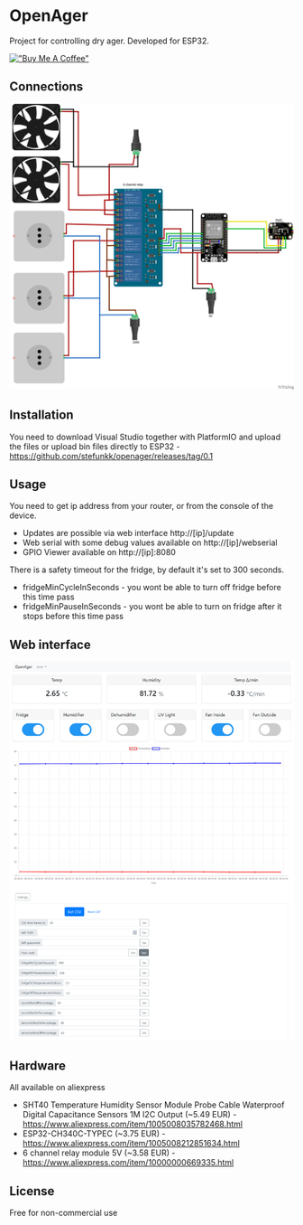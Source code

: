 # OpenAger

Project for controlling dry ager. Developed for ESP32.

[!["Buy Me A Coffee"](https://www.buymeacoffee.com/assets/img/custom_images/orange_img.png)](https://buycoffee.to/stefunk)

##  Connections

![Schematics](schematic.png)

##  Installation

You need to download Visual Studio together with PlatformIO and upload the files or upload bin files directly to ESP32 - https://github.com/stefunkk/openager/releases/tag/0.1

## Usage

You need to get ip address from your router, or from the console of the device.

* Updates are possible via web interface http://[ip]/update
* Web serial with some debug values available on http://[ip]/webserial
* GPIO Viewer available on http://[ip]:8080

There is a safety timeout for the fridge, by default it's set to 300 seconds.

* fridgeMinCycleInSeconds - you wont be able to turn off fridge before this time pass
* fridgeMinPauseInSeconds - you wont be able to turn on fridge after it stops before this time pass 

## Web interface

![Screenshot](ss.png)

## Hardware

All available on aliexpress

* SHT40 Temperature Humidity Sensor Module Probe Cable Waterproof Digital Capacitance Sensors 1M I2C Output (~5.49 EUR) -  https://www.aliexpress.com/item/1005008035782468.html 
* ESP32-CH340C-TYPEC (~3.75 EUR) - https://www.aliexpress.com/item/1005008212851634.html
* 6 channel relay module 5V (~3.58 EUR) - https://www.aliexpress.com/item/10000000669335.html

## License

Free for non-commercial use


